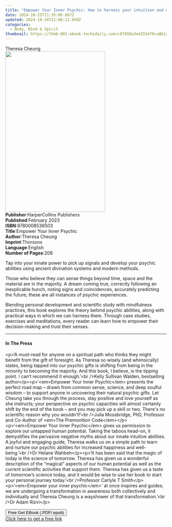 ```yaml
---
title: "Empower Your Inner Psychic: How to harness your intuition and manifest your dream life | Free Book"
date: 2024-10-25T21:35:06.667Z
updated: 2024-10-26T21:08:21.659Z
categories:
  - Body, Mind & Spirit
thumbnail: https://thmb-001-ebook.techidaily.com/c67858e3ed1554f8ca8b1a31911cd12868a0af25787b4d78c6f52796ed6f674f.jpg
---
```

<main id="book-container">
  <div class="flex flex-col">
    <div class="book-brief flex-1 py-6 px-4 sm:p-6 md:py-10 md:px-8">
      <!-- brief-->
      <div class="book-brief-main">Theresa Cheung</div>
    </div>
    <div
      class="book-meta-info flex-1 grid gap-4 col-start-1 col-end-3 row-start-1 sm:mb-6 sm:grid-cols-4 lg:gap-6 lg:col-start-2 lg:row-end-6 lg:row-span-6 lg:mb-0"
    >
      <div
        class="book-meta-info-left place-content-center mt-4 p-4 text-sm leading-6 col-start-2 col-span-2 dark:text-slate-400"
      >
        <img
          class="w-full h-500 object-cover rounded-lg sm:h-255 sm:col-span-2 lg:col-span-full"
          src="https://img-001-ebook.techidaily.com/58f32ad06f9b04cddd408ddab925ac759313a5232095488bcae33029adf62651.jpg"
          alt=""
          width="312"
          height="500"
        />
      </div>
      <div
        class="book-meta-info-right mt-2 col-start-1 row-start-2 col-span-3 self-center"
      >
        <!-- meta data  -->
        <div class="flex flex-col px-4 md:px-8">
          <div class="flex-1">
            <strong>Publisher</strong>:<span class="px-2"
              >HarperCollins Publishers</span
            >
          </div>
          <div class="flex-1">
            <strong>Published</strong>:<span class="px-2">February 2023</span>
          </div>
          <div class="flex-1">
            <strong>ISBN</strong>:<span class="px-2">9780008536503</span>
          </div>
          <div class="flex-1">
            <strong>Title</strong>:<span class="px-2"
              >Empower Your Inner Psychic</span
            >
          </div>
          <div class="flex-1">
            <strong>Author</strong>:<span class="px-2">Theresa Cheung</span>
          </div>
          <div class="flex-1">
            <strong>Imprint</strong>:<span class="px-2">Thorsons</span>
          </div>
          <div class="flex-1">
            <strong>Language</strong>:<span class="px-2">English</span>
          </div>
          <div class="flex-1">
            <strong>Number of Pages</strong>:<span class="px-2">208</span>
          </div>
        </div>
      </div>
    </div>
    <div class="book-description flex-1 py-6 px-4 sm:p-6 md:py-10 md:px-8">
      <div class="book-description-main">
        <div accordion-content="" id="description">
          <p>
            Tap into your innate power to pick up signals and develop your
            psychic abilities using ancient divination systems and modern
            methods.
          </p>
          <p>
            Those who believe they can sense things beyond time, space and the
            material are in the majority. A dream coming true, correctly
            following an inexplicable hunch, noting signs and coincidences,
            accurately predicting the future; these are all instances of psychic
            experiences.
          </p>
          <p>
            Blending personal development and scientific study with mindfulness
            practices, this book explores the theory behind psychic abilities,
            along with practical ways in which we can harness them. Through case
            studies, exercises and meditations, every reader can learn how to
            empower their decision-making and trust their senses.
          </p>
        </div>
      </div>
    </div>
    <div class="book-excerpts flex-1 py-6 px-4 sm:p-6 md:py-10 md:px-8">
      <!-- excerpts-->
      <div class="book-excerpts-main">
        <hr />
        <h4 class="placeholder placeholder-heading">
          <span>In The Press</span>
        </h4>
        <p>
          &lt;p&gt;‘A must-read for anyone on a spiritual path who thinks they
          might benefit from the gift of foresight. As Theresa so wisely (and
          whimsically) states, being tapped into our psychic gifts is shifting
          from being in the minority to becoming the majority. And this book, I
          believe, is the tipping point. I can’t recommend it enough.’&lt;br
          /&gt;Kelly Sullivan Walden, bestselling
          author&lt;/p&gt;&lt;p&gt;‘&lt;em&gt;Empower Your Inner
          Psychic&lt;/em&gt; presents the perfect road map – drawn from common
          sense, science, and deep soulful wisdom – to support anyone in
          uncovering their natural psychic gifts. Let Cheung take you through
          the process, stay positive and love yourself as she instructs; your
          perspective on psychic capacities will almost certainly shift by the
          end of the book – and you may pick up a skill or two. There's no
          scientific reason why you wouldn't!’&lt;br /&gt;Julia Mossbridge, PhD,
          Professor and Co-Author of &lt;em&gt;The Premonition
          Code&lt;/em&gt;&lt;/p&gt;&lt;p&gt;‘&lt;em&gt;Empower Your Inner
          Psychic&lt;/em&gt; gives us permission to explore our untapped human
          potential. Taking the taboos head-on, it demystifies the pervasive
          negative myths about our innate intuitive abilities. A joyful and
          engaging guide, Theresa walks us on a simple path to learn and nurture
          our psychic abilities for increased happiness and well-being.’&lt;br
          /&gt;Dr Helane Wahbeh&lt;/p&gt;&lt;p&gt;‘It has been said that the
          magic of today is the science of tomorrow. Theresa has given us a
          wonderful description of the “magical” aspects of our human potential
          as well as the current scientific activities that support them.
          Theresa has given us a taste of tomorrow’s science today, and it would
          be wise to use her book to start your personal journey today.’&lt;br
          /&gt;Professor Carlyle T Smith&lt;/p&gt;&lt;p&gt;‘&lt;em&gt;Empower
          your inner psychic&lt;/em&gt;’ at once inspires and guides; we are
          undergoing a transformation in awareness both collectively and
          individually and Theresa Cheung is a wayshower of that
          transformation.’&lt;br /&gt;Dr Adam Rizvi&lt;/p&gt;
        </p>
      </div>
    </div>
    <div
      class="book-about-author flex-1 py-6 px-4 sm:p-6 md:py-10 md:px-8"
    ></div>
    <div class="book-free-get flex-1 py-6 px-4 sm:p-6 md:py-10 md:px-8">
      <button
        id="btn-free-get"
        class="bg-blue-500 hover:bg-blue-700 text-white font-bold py-2 px-4 rounded"
      >
        Free Get EBook (.PDF/.epub)
      </button>
      <div id="countdown-display" class="px-2 text-lg mt-2"></div>
      <a
        id="free-link"
        class="hidden bg-blue-500 hover:bg-blue-700 text-white font-bold py-2 px-4 rounded"
        href="https://www.ebooks.com/en-us/book/210669103/empower-your-inner-psychic-how-to-harness-your-intuition-and-manifest-your-dream-life/theresa-cheung/"
        target="_blank"
        >Click here to get a free link</a
      >
    </div>
    <script>
      let countdownTime = 0;
      let countdownInterval = null;
      document
        .getElementById('btn-free-get')
        .addEventListener('click', startCountdown);
      function startCountdown() {
        countdownTime = new Date().getTime() + 60000 * 3;
        countdownInterval = setInterval(updateCountdown, 1000);
        document.getElementById('btn-free-get').disabled = true;
        document
          .getElementById('btn-free-get')
          .classList.add('bg-gray-500', 'cursor-not-allowed');
      }
      function updateCountdown() {
        let currentTime = new Date().getTime();
        let timeLeft = countdownTime - currentTime;
        let secondsLeft = Math.floor(timeLeft / 1000);
        document.getElementById('countdown-display').innerHTML =
          `Remaining time: ${secondsLeft} seconds.`;
        if (secondsLeft <= 0) {
          clearInterval(countdownInterval);
          document.getElementById('btn-free-get').classList.add('hidden');
          document.getElementById('free-link').classList.remove('hidden');
          document.getElementById('countdown-display').innerHTML = '';
        }
      }
    </script>
  </div>
</main>

<ins class="adsbygoogle"
      style="display:block"
      data-ad-client="ca-pub-7571918770474297"
      data-ad-slot="8358498916"
      data-ad-format="auto"
      data-full-width-responsive="true"></ins>
    